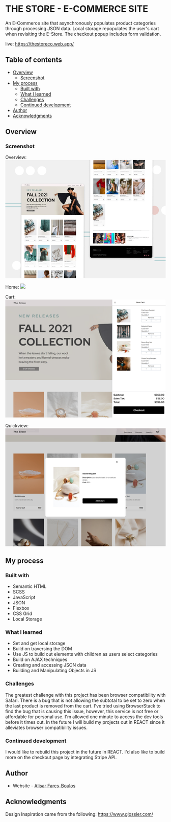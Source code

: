 # THE STORE - E-COMMERCE SITE

An E-Commerce site that asynchronously populates product categories through processing JSON data. Local storage repopulates the user's cart when revisiting the E-Store. The checkout popup includes form validation.

live: https://thestoreco.web.app/

## Table of contents

- [Overview](#overview)
  - [Screenshot](#screenshot)
- [My process](#my-process)
  - [Built with](#built-with)
  - [What I learned](#what-i-learned)
  - [Challenges](#challenges)
  - [Continued development](#continued-development)
- [Author](#author)
- [Acknowledgments](#acknowledgments)

## Overview

### Screenshot

Overview:
![](./images/screenshots/thestore.png)

Home:
![](./images/screenshots/thestoreco.web.app1.png)

Cart:
![](./images/screenshots/thestoreco.web.app5.png)

Quickview:
![](./images/screenshots/thestoreco.web.app6.png)

## My process

### Built with

- Semantic HTML
- SCSS
- JavaScript
- JSON
- Flexbox
- CSS Grid
- Local Storage

### What I learned

- Set and get local storage
- Build on traversing the DOM
- Use JS to build out elements with children as users select categories
- Build on AJAX techniques
- Creating and accessing JSON data
- Building and Manipulating Objects in JS

### Challenges

The greatest challenge with this project has been browser compatibility with Safari. There is a bug that is not allowing the subtotal to be set to zero when the last product is removed from the cart. I've tried using BrowserStack to find the bug that is causing this issue, however, this service is not free or affordable for personal use. I'm allowed one minute to access the dev tools before it times out. In the future I will build my projects out in REACT since it alleviates browser compatibility issues.

### Continued development

I would like to rebuild this project in the future in REACT. I'd also like to build more on the checkout page by integrating Stripe API.

## Author

- Website - [Alisar Fares-Boulos](https://www.alisarfaresboulos.com)

## Acknowledgments

Design Inspiration came from the following:
https://www.glossier.com/

